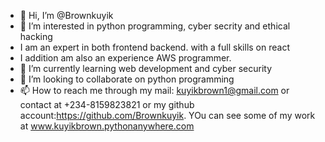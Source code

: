 - 👋 Hi, I’m @Brownkuyik
- 👀 I’m interested in python programming, cyber secrity and ethical hacking 
- I am an expert in both frontend backend. with a full skills on react
- I addition am also an experience AWS programmer.
- 🌱 I’m currently learning web development and cyber security
- 💞️ I’m looking to collaborate on python programming
- 📫 How to reach me through my mail: kuyikbrown1@gmail.com or contact at +234-8159823821 or my github account:https://github.com/Brownkuyik.
YOu can see some of my work at www.kuyikbrown.pythonanywhere.com

